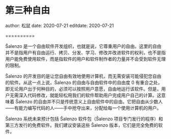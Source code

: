 # 第三种自由

author: 松鼠
date: 2020-07-21
editdate: 2020-07-21

==========

Ŝalenzo 是一个自由软件开发组织，也就是说，它尊重用户的自由。这里的自由并不是指用户有自由运行、拷贝、分发、学习、修改并改进软件的权利，也不是指用户能免费使用软件，而是指软件的用户和软件制作者的力量并不会受到软件无理的限制。

Ŝalenzo 的开发目的是让您自由有效地使用计算机，而无需安装可能侵犯您自由的软件。从这一点上说，Ŝalenzo 的自由与自由软件中的自由度 0 有重合之处，即无论用户出于何种目的，必须可以按照用户意愿，自由地运行该软件。但是，用户无需深入代码修改，就能轻松用我们的软件帮助用户完成用户自己的计算。这意味着 Ŝalenzo 的自由并不只是传统意义上自由软件中的自由。它把自由从少数人——有能力编写代码的人——手中抢夺出来，分配给每一个使用计算机的用户。

Ŝalenzo 系统未来预计包括 Ŝalenzo 软件包（Ŝalenzo 项目专门发行的程序）和第三方发行的免费软件。我们建议安装这些 Ŝalenzo 版本，它们是完全免费的软件。
